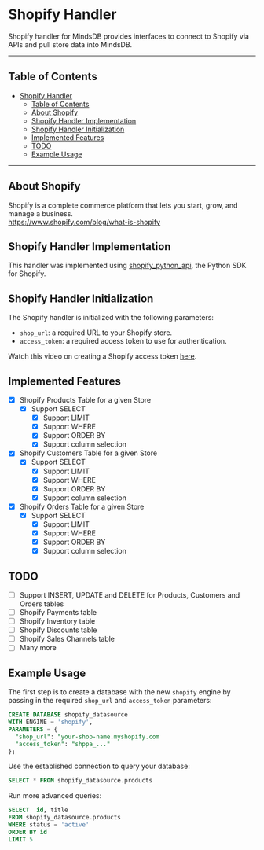 # Shopify Handler

Shopify handler for MindsDB provides interfaces to connect to Shopify via APIs and pull store data into MindsDB.

---

## Table of Contents

- [Shopify Handler](#shopify-handler)
  - [Table of Contents](#table-of-contents)
  - [About Shopify](#about-shopify)
  - [Shopify Handler Implementation](#shopify-handler-implementation)
  - [Shopify Handler Initialization](#shopify-handler-initialization)
  - [Implemented Features](#implemented-features)
  - [TODO](#todo)
  - [Example Usage](#example-usage)

---

## About Shopify

Shopify is a complete commerce platform that lets you start, grow, and manage a business.
<br>
https://www.shopify.com/blog/what-is-shopify

## Shopify Handler Implementation

This handler was implemented using [shopify_python_api](https://github.com/Shopify/shopify_python_api), the Python SDK for Shopify.

## Shopify Handler Initialization

The Shopify handler is initialized with the following parameters:

- `shop_url`: a required URL to your Shopify store.
- `access_token`: a required access token to use for authentication.

Watch this video on creating a Shopify access token [here](https://www.youtube.com/watch?v=4f_aiC5oTNc&t=302s).

## Implemented Features

- [x] Shopify Products Table for a given Store
  - [x] Support SELECT
    - [x] Support LIMIT
    - [x] Support WHERE
    - [x] Support ORDER BY
    - [x] Support column selection
- [x] Shopify Customers Table for a given Store
  - [x] Support SELECT
    - [x] Support LIMIT
    - [x] Support WHERE
    - [x] Support ORDER BY
    - [x] Support column selection
- [x] Shopify Orders Table for a given Store
  - [x] Support SELECT
    - [x] Support LIMIT
    - [x] Support WHERE
    - [x] Support ORDER BY
    - [x] Support column selection

## TODO

- [ ] Support INSERT, UPDATE and DELETE for Products, Customers and Orders tables
- [ ] Shopify Payments table
- [ ] Shopify Inventory table
- [ ] Shopify Discounts table
- [ ] Shopify Sales Channels table
- [ ] Many more

## Example Usage

The first step is to create a database with the new `shopify` engine by passing in the required `shop_url` and `access_token` parameters:

~~~~sql
CREATE DATABASE shopify_datasource
WITH ENGINE = 'shopify',
PARAMETERS = {
  "shop_url": "your-shop-name.myshopify.com
  "access_token": "shppa_..."
};
~~~~

Use the established connection to query your database:

~~~~sql
SELECT * FROM shopify_datasource.products
~~~~

Run more advanced queries:

~~~~sql
SELECT  id, title
FROM shopify_datasource.products
WHERE status = 'active'
ORDER BY id
LIMIT 5
~~~~
